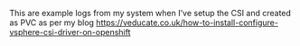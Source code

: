 This are example logs from my system when I've setup the CSI and created as PVC as per my blog https://veducate.co.uk/how-to-install-configure-vsphere-csi-driver-on-openshift
